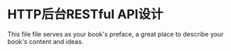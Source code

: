# HTTP后台RESTful API设计

This file file serves as your book's preface, a great place to describe your book's content and ideas.

